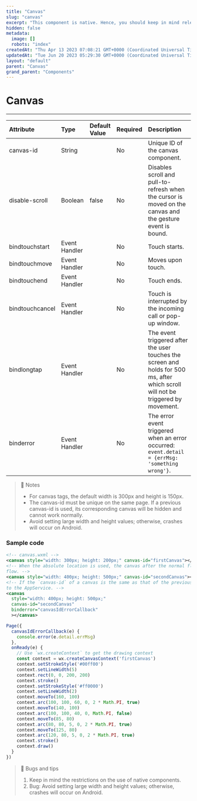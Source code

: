 ```yaml
---
title: "Canvas"
slug: "canvas"
excerpt: "This component is native. Hence, you should keep in mind relevant limits when using it."
hidden: false
metadata: 
  image: []
  robots: "index"
createdAt: "Thu Apr 13 2023 07:08:21 GMT+0000 (Coordinated Universal Time)"
updatedAt: "Tue Jun 20 2023 05:29:30 GMT+0000 (Coordinated Universal Time)"
layout: "default"
parent: "Canvas"
grand_parent: "Components"
---
```

# Canvas 
*** 
| Attribute       | Type          | Default Value | Required | Description                                                                                                                       |
| :-------------- | :------------ | :------------ | :------- | :-------------------------------------------------------------------------------------------------------------------------------- |
| canvas-id       | String        |               | No       | Unique ID of the canvas component.                                                                                                |
| disable-scroll  | Boolean       | false         | No       | Disables scroll and pull-to-refresh when the cursor is moved on the canvas and the gesture event is bound.                        |
| bindtouchstart  | Event Handler |               | No       | Touch starts.                                                                                                                     |
| bindtouchmove   | Event Handler |               | No       | Moves upon touch.                                                                                                                 |
| bindtouchend    | Event Handler |               | No       | Touch ends.                                                                                                                       |
| bindtouchcancel | Event Handler |               | No       | Touch is interrupted by the incoming call or pop-up window.                                                                       |
| bindlongtap     | Event Handler |               | No       | The event triggered after the user touches the screen and holds for 500 ms, after which scroll will not be triggered by movement. |
| binderror       | Event Handler |               | No       | The error event triggered when an error occurred: `event.detail = {errMsg: 'something wrong'}`.                                   |

> 📘 Notes
> 
> - For canvas tags, the default width is 300px and height is 150px.
> - The canvas-id must be unique on the same page. If a previous canvas-id is used, its corresponding canvas will be hidden and cannot work normally.
> - Avoid setting large width and height values; otherwise, crashes will occur on Android.

### Sample code

```xml WXML
<!-- canvas.wxml -->
<canvas style="width: 300px; height: 200px;" canvas-id="firstCanvas"></canvas>
<!-- When the absolute location is used, the canvas after the normal flow has a higher priority for showing than the canvas before the normal
flow. -->
<canvas style="width: 400px; height: 500px;" canvas-id="secondCanvas"></canvas>
<!-- If the `canvas-id` of a canvas is the same as that of the previous canvas, the canvas will not be shown, and an error event will be sent
to the AppService. -->
<canvas
  style="width: 400px; height: 500px;"
  canvas-id="secondCanvas"
  binderror="canvasIdErrorCallback"
  ></canvas>

```
```javascript JavaScript
Page({
  canvasIdErrorCallback(e) {
  	console.error(e.detail.errMsg)
  },
  onReady(e) {
    // Use `wx.createContext` to get the drawing context
    const context = wx.createCanvasContext('firstCanvas')
    context.setStrokeStyle('#00ff00')
    context.setLineWidth(5)
    context.rect(0, 0, 200, 200)
    context.stroke()
    context.setStrokeStyle('#ff0000')
    context.setLineWidth(2)
    context.moveTo(160, 100)
    context.arc(100, 100, 60, 0, 2 * Math.PI, true)
    context.moveTo(140, 100)
    context.arc(100, 100, 40, 0, Math.PI, false)
    context.moveTo(85, 80)
    context.arc(80, 80, 5, 0, 2 * Math.PI, true)
    context.moveTo(125, 80)
    context.arc(120, 80, 5, 0, 2 * Math.PI, true)
    context.stroke()
    context.draw()
  }
})
```

> 📘 Bugs and tips
> 
> 1. Keep in mind the restrictions on the use of native components.
> 2. Bug: Avoid setting large width and height values; otherwise, crashes will occur on Android.
